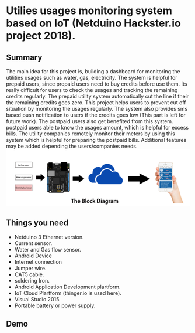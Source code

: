 # Utilies usages monitoring system based on IoT (Netduino Hackster.io project 2018).
## Summary
The main idea for this project is, building a dashboard for monitoring the utilities usages such as water, gas, electricity. The system is helpful for prepaid users, since prepaid users need to buy credits before use them. Its really difficult for users to check the usages and tracking the remaining credits regularly. The prepaid utility system automatically cut the line if their the remaining credits
goes zero. This project helps users to prevent cut off situation by monitoring the usages regularly. The system also provides sms based push notification to users if the credits goes low (This part is left for future work). The postpaid users also get benefited from this system. postpaid users able to know the usages amount, which is helpful for excess bills. The utility companies remotely monitor their meters by using this system which is helpful for preparing the postpaid bills. Additional features may be added depending the users/companies needs.
![GitHub Logo](/figure/block_diagram.jpg)
## Things you need
- Netduino 3 Ethernet version.
- Current sensor.
- Water and Gas flow sensor.
- Android Device
- Internet connection
- Jumper wire.
- CAT5 cable.
- soldering Iron.
- Android Application Development plartform.
- IoT Cloud Plartform (thinger.io is used here).
- Visual Studio 2015.
- Portable battery or power supply.
## Demo
## 
